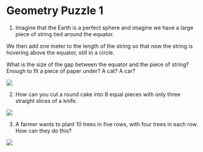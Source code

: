 # Geometry Puzzle 1

1. Imagine that the Earth is a perfect sphere and imagine we have a large piece of string tied around the equator.

We then add one meter to the length of the string so that now the string is hovering above the equator, still in a circle.

What is the size of the gap between the equator and the piece of string? Enough to fit a piece of paper under? A cat? A car?

![](https://github.com/supportingami/sami-maths-club/blob/master/maths-club-pack/images/geometry-puzzle-one-1.png?raw=true)

2. How can you cut a round cake into 8 equal pieces with only three straight slices of a knife.

![](https://github.com/supportingami/sami-maths-club/blob/master/maths-club-pack/images/geometry-puzzle-one-2.png?raw=true)

3. A farmer wants to plant 10 trees in five rows, with four trees in each row. How can they do this?

![](https://github.com/supportingami/sami-maths-club/blob/master/maths-club-pack/images/geometry-puzzle-one-3.png?raw=true)
